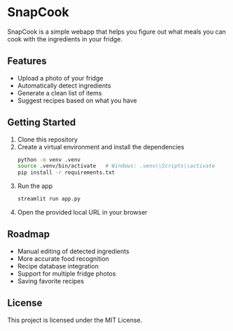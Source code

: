 # SnapCook

SnapCook is a simple webapp that helps you figure out what meals you can cook with the ingredients in your fridge.

## Features
- Upload a photo of your fridge
- Automatically detect ingredients
- Generate a clean list of items
- Suggest recipes based on what you have

## Getting Started
1. Clone this repository
2. Create a virtual environment and install the dependencies
   ```bash
   python -m venv .venv
   source .venv/bin/activate   # Windows: .venv\\Scripts\\activate
   pip install -r requirements.txt
   ```
3. Run the app
   ```bash
   streamlit run app.py
   ```
4. Open the provided local URL in your browser

## Roadmap
- Manual editing of detected ingredients
- More accurate food recognition
- Recipe database integration
- Support for multiple fridge photos
- Saving favorite recipes

## License
This project is licensed under the MIT License.
